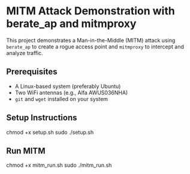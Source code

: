 # MITM Attack Demonstration with berate_ap and mitmproxy

This project demonstrates a Man-in-the-Middle (MITM) attack using `berate_ap` to create a rogue access point and `mitmproxy` to intercept and analyze traffic.

## Prerequisites

- A Linux-based system (preferably Ubuntu)
- Two WiFi antennas (e.g., Alfa AWUS036NHA)
- `git` and `wget` installed on your system

## Setup Instructions
chmod +x setup.sh
sudo ./setup.sh

## Run MITM
chmod +x mitm_run.sh
sudo ./mitm_run.sh
